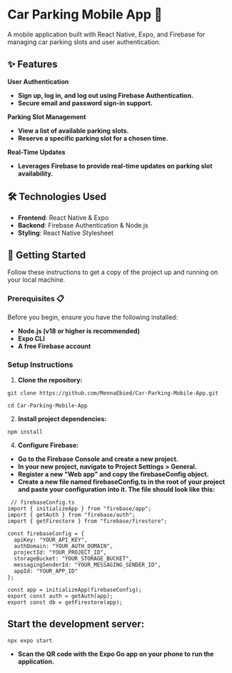 # Car Parking Mobile App 🚗
A mobile application built with React Native, Expo, and Firebase for managing car parking slots and user authentication.


## ✨ Features
**User Authentication**
- **Sign up, log in, and log out using Firebase Authentication.**
- **Secure email and password sign-in support.**

**Parking Slot Management**
- **View a list of available parking slots.**
- **Reserve a specific parking slot for a chosen time.**

**Real-Time Updates**
- **Leverages Firebase to provide real-time updates on parking slot availability.**
  

## 🛠️ Technologies Used
- **Frontend**: React Native & Expo
- **Backend**: Firebase Authentication & Node.js
- **Styling**: React Native Stylesheet
  

## 🚀 Getting Started
Follow these instructions to get a copy of the project up and running on your local machine.

### Prerequisites 📋
Before you begin, ensure you have the following installed:

- **Node.js (v18 or higher is recommended)**
- **Expo CLI**
- **A free Firebase account**

### Setup Instructions
1. **Clone the repository:**

```git clone https://github.com/MennaEbied/Car-Parking-Mobile-App.git```

```cd Car-Parking-Mobile-App```


2. **Install project dependencies:**
   
```npm install```

4. **Configure Firebase:**

- **Go to the Firebase Console and create a new project.**
- **In your new project, navigate to Project Settings > General.**
- **Register a new "Web app" and copy the firebaseConfig object.**
- **Create a new file named firebaseConfig.ts in the root of your project and paste your configuration into it. The file should look like this:**
```
 // firebaseConfig.ts
import { initializeApp } from "firebase/app";
import { getAuth } from "firebase/auth";
import { getFirestore } from "firebase/firestore";

const firebaseConfig = {
  apiKey: "YOUR_API_KEY",
  authDomain: "YOUR_AUTH_DOMAIN",
  projectId: "YOUR_PROJECT_ID",
  storageBucket: "YOUR_STORAGE_BUCKET",
  messagingSenderId: "YOUR_MESSAGING_SENDER_ID",
  appId: "YOUR_APP_ID"
};

const app = initializeApp(firebaseConfig);
export const auth = getAuth(app);
export const db = getFirestore(app);
```

## Start the development server:

```npx expo start```
- **Scan the QR code with the Expo Go app on your phone to run the application.**
